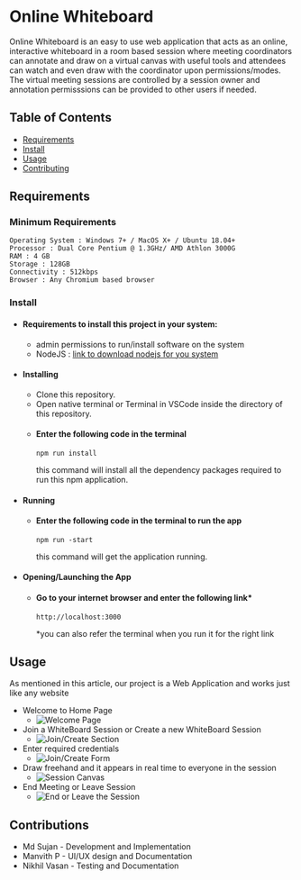 # Online Whiteboard

Online Whiteboard is an easy to use web application that acts as an online, interactive whiteboard in a room based session where meeting coordinators can annotate and draw on a virtual canvas with useful tools and attendees can watch and even draw with the coordinator upon permissions/modes. The virtual meeting sessions are controlled by a session owner and annotation permisssions can be provided to other users if needed.

## Table of Contents

- [Requirements](#requirements)
- [Install](#install)
- [Usage](#usage)
- [Contributing](#contributing)

## Requirements

### Minimum Requirements
    Operating System : Windows 7+ / MacOS X+ / Ubuntu 18.04+
    Processor : Dual Core Pentium @ 1.3GHz/ AMD Athlon 3000G
    RAM : 4 GB
    Storage : 128GB
    Connectivity : 512kbps
    Browser : Any Chromium based browser

### Install

- #### Requirements to install this project in your system:
  - admin permissions to run/install software on the system
  - NodeJS : [link to download nodejs for you system](https:nodejs.org/en/download/)
- #### Installing
  - Clone this repository.
  - Open native terminal or Terminal in VSCode inside the directory of this repository.
  - #### Enter the following code in the terminal
        npm run install
    this command will install all the dependency packages required to run this npm application.
- #### Running
  - #### Enter the following code in the terminal to run the app
        npm run -start
    this command will get the application running.
- #### Opening/Launching the App
  - #### Go to your internet browser and enter the following link\*
        http://localhost:3000
    \*you can also refer the terminal when you run it for the right link

## Usage

As mentioned in this article, our project is a Web Application and works just like any website

- Welcome to Home Page
  - ![Welcome Page](MdSujan99.github.com/2021_22_CSE_38/public/Snapshots/welcome_page.jpg)
- Join a WhiteBoard Session or Create a new WhiteBoard Session
  - ![Join/Create Section](MdSujan99.github.com/2021_22_CSE_38/public/Snapshots/join_create.jpg)
- Enter required credentials
  - ![Join/Create Form](MdSujan99.github.com/2021_22_CSE_38/public/Snapshots/form_creds.jpg)
- Draw freehand and it appears in real time to everyone in the session
  - ![Session Canvas](MdSujan99.github.com/2021_22_CSE_38/public/Snapshots/canvas_page.jpg)
- End Meeting or Leave Session
  - ![End or Leave the Session](MdSujan99.github.com/2021_22_CSE_38/public/Snapshots/end_leave.jpg)

## Contributions

- Md Sujan - Development and Implementation
- Manvith P - UI/UX design and Documentation
- Nikhil Vasan - Testing and Documentation
